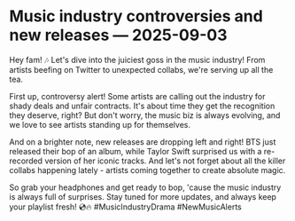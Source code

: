 # Music industry controversies and new releases — 2025-09-03

Hey fam! 🎶 Let's dive into the juiciest goss in the music industry! From artists beefing on Twitter to unexpected collabs, we're serving up all the tea.

First up, controversy alert! Some artists are calling out the industry for shady deals and unfair contracts. It's about time they get the recognition they deserve, right? But don't worry, the music biz is always evolving, and we love to see artists standing up for themselves.

And on a brighter note, new releases are dropping left and right! BTS just released their bop of an album, while Taylor Swift surprised us with a re-recorded version of her iconic tracks. And let's not forget about all the killer collabs happening lately - artists coming together to create absolute magic.

So grab your headphones and get ready to bop, 'cause the music industry is always full of surprises. Stay tuned for more updates, and always keep your playlist fresh! 💿🔥 #MusicIndustryDrama #NewMusicAlerts
